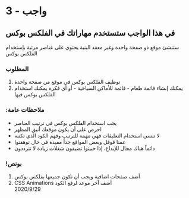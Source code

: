 # واجب - 3

## في هذا الواجب ستستخدم مهاراتك في الفلكس بوكس

ستنشئ موقع ذو صفحة واحدة وغير معقد البنية يحتوي على عناصر مرتبة بإستخدام الفلكس بوكس

### المطلوب

1. توظيف الفلكس بوكس في موقع من صفحة واحدة
2. يمكنك إنشاء قائمة طعام - قائمة للأماكن السياحية - أو أي فكرة يمكنك استخدام الفلكس بوكس فيها

### :ملاحظات عامة

- يجب استخدام الفلكس بوكس في ترتيب العناصر
- احرص على أن يكون موقعك أنيق المظهر
- لا تنسى استخدام التعليقات فهي مهمة للترتيب وفهم الكود الذي تكتبه
- عمنا قوقل وبعض المواقع جداً مفيدة في حال توهقتوا
- دائماً هناك مجال للإبداع، إذا حبيتوا تضيفون شغلات زيادة لا تترددون

### !بونص

1. أضف صفحات اضافية ويجب أن تكون جميعها بفلكس بوكس
2. CSS Animations أضف
   آخر موعد لرفع الكود\
   2020/9/29
